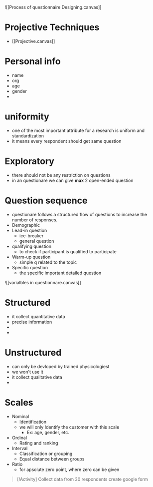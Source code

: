 ![[Process of questionnaire Designing.canvas]]


# Projective Techniques
- [[Projective.canvas]]


# Personal info
- name
- org
- age
- gender
- 
# 


# uniformity
- one of the most important attribute for a research is uniform and standardization
- it means every respondent should get same question


# Exploratory
- there should not be any restriction on questions
- in an questionare we can give **max** 2 open-ended question

# Question sequence
- questionare follows a structured flow of questions to increase the number of responses.
- Demographic
- Lead-in question
	- ice-breaker
	- general question
- qualifying question
	- to check if participant is qualified to participate 
- Warm-up question
	- simple q related to the topic
- Specific question
	- the specific important detailed question

![[varialbles in questionnare.canvas]]

# Structured
- it collect quantitative data
- precise information
- 
- 
# Unstructured
- can only be devloped by trained physicologiest
- we won't use it
- it collect qualitative data
- 


# Scales
- Nominal
	- Identification
	- we will only Identify the customer with this scale
		- Ex: age, gender, etc.
- Ordinal
	- Rating and ranking
- Interval
	- Classification or grouping
	- Equal distance between groups
- Ratio
	- for apsolute zero point, where zero can be given




>[!Activity]
>Collect data from 30 respondents
>create google form

